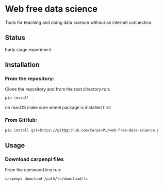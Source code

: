 # Web free data science

Tools for teaching and doing data science without an internet connection

## Status

Early stage experiment

## Installation

### From the repository:

Clone the repository and from the root directory run:

```sh
pip install .
```
on macOS make sure wheel package is installed first

### From GitHub:

```sh
pip install git+https://git@github.com/CarpenPi/web-free-data-science.git
```

## Usage

### Download carpenpi files

From the command line run:

```sh
carpenpi download /path/to/download/to
```
